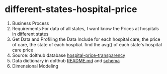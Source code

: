# different-states-hospital-price

1) Business Process
2) Requirements For data of all states, I want know the Prices at hospitals in different states
3) Get Data and Profiling the Data Include for each hospital care, the price of care, the state of each hosptial.
    find the avg() of each state's hospital care price
4) Source: dolthub database [hospital-price-transparency](https://www.dolthub.com/repositories/dolthub/hospital-price-transparency/data/master)
5) Data dictionary in dolthub [README.md](https://www.dolthub.com/repositories/dolthub/hospital-price-transparency/doc/master/README.md) and [schema](https://www.dolthub.com/repositories/dolthub/hospital-price-transparency/data/master/cpt_hcpcs)
6) Dimensional Modeling
